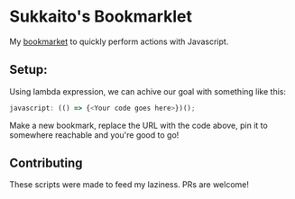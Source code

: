 # Sukkaito's Bookmarklet
My [bookmarket](https://en.wikipedia.org/wiki/Bookmarklet) to quickly perform actions with Javascript.

## Setup:
Using lambda expression, we can achive our goal with something like this:
```js
javascript: (() => {<Your code goes here>})();
```
Make a new bookmark, replace the URL with the code above, pin it to somewhere reachable and you're good to go!

## Contributing
These scripts were made to feed my laziness. PRs are welcome!
